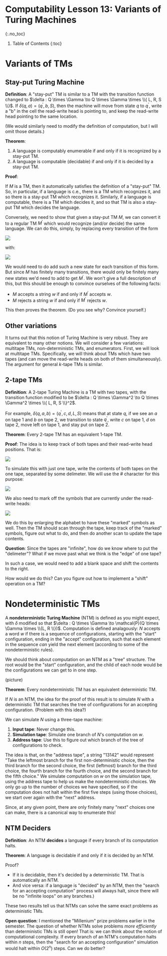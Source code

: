 # Computability Lesson 13: Variants of Turing Machines
{:.no_toc}

1. Table of Contents
{:toc}

# Variants of TMs

## Stay-put Turing Machine

**Definition**: A "stay-put" TM is similar to a TM with the transition function changed to $\delta : Q \times \Gamma \to Q \times \Gamma \times \\{ L, R, S \\}$. If $\delta(q, a) = (q^\prime, b, S)$, then the machine will move from state $q$ to $q^\prime$, write a "b" in the cell the read-write head is pointing to, and keep the read-write head pointing to the same location.

(We would similarly need to modify the definition of computation, but I will omit those details.)

**Theorem**:

1. A language is computably enumerable if and only if it is recognized by a stay-put TM.
2. A language is computable (decidable) if and only if it is decided by a stay-put TM.

**Proof**:

If $M$ is a TM, then it automatically satisfies the definition of a "stay-put" TM. So, in particular, if a language is c.e., there is a TM which recognizes it, and so there is a stay-put TM which recognizes it. Similarly, if a language is computable, there is a TM which decides it, and so that TM is also a stay-put TM which decides the language.

Conversely, we need to show that given a stay-put TM $M$, we can convert it to a regular TM $M^\prime$ which would recognize (and/or decide) the same language. We can do this, simply, by replacing every transition of the form

<img class="noreverse" src="stay-transition.jpeg" />

with:

<img class="noreverse" src="stay-simulated.jpeg" />

We would need to do add such a new state for each transition of this form. But since $M$ has finitely many transitions, there would only be finitely many new states we'd need to add to get $M^\prime$. We won't give a full description of this, but this should be enough to convince ourselves of the following facts:

* $M$ accepts a string $w$ if and only if $M^\prime$ accepts $w$.
* $M$ rejects a string $w$ if and only if $M^\prime$ rejects $w$.

This then proves the theorem. (Do you see why? Convince yourself.)

## Other variations

It turns out that this notion of Turing Machine is very robust. They are equivalent to many other notions. We will consider a few variations: multitape TMs, non-deterministic TMs, and enumerators. First, we will look at multitape TMs. Specifically, we will think about TMs which have two tapes (and can move the read-write heads on both of them simultaneously). The argument for general $k$-tape TMs is similar.

## 2-tape TMs

**Definition**: A 2-tape Turing Machine is a TM with two tapes, with the transition function modified to be $\delta : Q \times \Gamma^2 \to Q \times \Gamma^2 \times \\{ L, R, S \\}^2$.

For example, $\delta(q, a, b) = (q^\prime, c, d, L, S)$ means that at state $q$, if we see an $a$ on tape 1 and $b$ on tape 2, we transition to state $q^\prime$, write $c$ on tape 1, $d$ on tape 2, move left on tape 1, and stay put on tape 2.

**Theorem**: Every 2-tape TM has an equivalent 1-tape TM.

**Proof**: The idea is to keep track of both tapes and their read-write head positions. That is:

<img class="noreverse" src="two-tapes.jpeg" />

To simulate this with just one tape, write the contents of both tapes on the one tape, separated by some delimeter. We will use the \# character for this purpose:

<img class="noreverse" src="two-tapes-concatenated.jpeg" />

We also need to mark off the symbols that are currently under the read-write heads:

<img class="noreverse" src="two-tapes-with-rw-heads.jpeg" />

We do this by enlarging the alphabet to have these "marked" symbols as well. Then the TM should scan through the tape, keep track of the "marked" symbols, figure out what to do, and then do another scan to update the tape contents.

**Question**: Since the tapes are "infinite", how do we know where to put the "delimeter"? What if we move past what we think is the "edge" of one tape?

In such a case, we would need to add a blank space and shift the contents to the right.

How would we do this? Can you figure out how to implement a "shift" operation on a TM?

# Nondeterministic TMs

A **nondeterministic Turing Machine** (NTM) is defined as you might expect, with $\delta$  modified so that $\delta : Q \times \Gamma \to \mathcal{P}(Q \times \Gamma \times \\{L, R \\})$. Computation is defined analagously: $N$ accepts a word $w$ if there is a sequence of configurations, starting with the "start" configuration, ending in the "accept" configuration, such that each element in the sequence *can* yield the next element (according to some of the nondeterministic rules).

We should think about computation on an NTM as a "tree" structure. The root would be the "start" configuration, and the child of each node would be the configurations we can get to in one step.

(picture)

**Theorem**: Every nondeterministic TM has an equivalent deterministic TM.

If $N$ is an NTM, the idea for the proof of this result is to simulate $N$ with a deterministic TM that searches the tree of configurations for an accepting configuration. (Problem with this idea?)

We can simulate $N$ using a three-tape machine:

1. **Input tape**: Never change this.
2. **Simulation tape**: Simulate one branch of $N$'s computation on $w$.
3. **Address tape**: Use this to figure out which branch of the tree of configurations to check.

The idea is that, on the "address tape", a string "13142" would represent "Take the leftmost branch for the first non-deterministic choice, then the third branch for the second choice, the first (leftmost) branch for the third choice, the fourth branch for the fourth choice, and the second branch for the fifth choice." We simulate computation on $w$ on the simulation tape, using the address tape to help us make the nondeterministic choices. We only go up to the number of choices we have specified, so if the computation does not halt within the first five steps (using those choices), we start over again with the "next" address.

Since, at any given point, there are only finitely many "next" choices one can make, there is a canonical way to enumerate this!

## NTM Deciders

**Definition**: An NTM **decides** a language if every branch of its computation halts.

**Theorem**: A language is decidable if and only if it is decided by an NTM.

Proof? 

* If it is decidable, then it's decided by a deterministic TM. That is automatically an NTM. 
* And vice versa: if a language is "decided" by an NTM, then the "search for an accepting computation" process will always halt, since there will be no "infinite loops" on any branches.)

These two results tell us that NTMs can solve the same exact problems as deterministic TMs.

**Open question**: I mentioned the "Millenium" prize problems earlier in the semester. The question of whether NTMs solve problems *more efficiently* than deterministic TMs is still open! That is: we can think about the notion of computational complexity. If every branch of an NTM's computation halts within $n$ steps, then the "search for an accepting configuration" simulation would halt within $O(2^n)$ steps. Can we do better?
